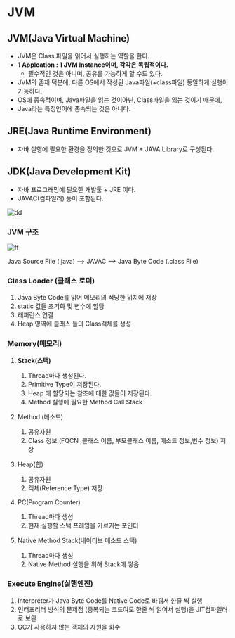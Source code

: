 # JVM

## JVM(Java Virtual Machine)
- JVM은 Class 파일을 읽어서 실행하는 역할을 한다.
- **1 Applcation : 1 JVM Instance이며, 각각은 독립적이다.**
  - 필수적인 것은 아니며, 공유를 가능하게 할 수도 있다.
- JVM의 존재 덕분에, 다른 OS에서 작성된 Java파일(+class파일) 동일하게 실행이 가능하다.
- OS에 종속적이며, Java파일을 읽는 것이아닌, Class파일을 읽는 것이기 때문에,
- Java라는 특정언어에 종속되는 것은 아니다.

## JRE(Java Runtime Environment)
- 자바 실행에 필요한 환경을 정의한 것으로 JVM + JAVA Library로 구성된다.

## JDK(Java Development Kit)
- 자바 프로그래밍에 필요한 개발툴 + JRE 이다.
- JAVAC(컴파일러) 등이 포함된다.

![dd](https://img1.daumcdn.net/thumb/R1280x0/?scode=mtistory2&fname=https%3A%2F%2Fblog.kakaocdn.net%2Fdn%2Fc00klf%2FbtqAjMzLyF2%2F6sU1VGp5vqAYIPLsXpakpK%2Fimg.png)

### JVM 구조

![ff](https://img1.daumcdn.net/thumb/R1280x0/?scode=mtistory2&fname=http%3A%2F%2Fcfile22.uf.tistory.com%2Fimage%2F9973563D5ACE0315215FF6)

Java Source File (.java) —> JAVAC —> Java Byte Code (.class File)

### Class Loader (클래스 로더)

1. Java Byte Code를 읽어 메모리의 적당한 위치에 저장
2. static 값들 초기화 및 변수에 할당
3. 래퍼런스 연결
4. Heap 영역에 클래스 들의 Class객체를 생성

### Memory(메모리)

1. **Stack(스택)**
    1. Thread마다 생성된다.
    2. Primitive Type이 저장된다.
    3. Heap 에 할당되는 참조에 대한 값들이 저장된다.
    4. Method 실행에 필요한 Method Call Stack

2. Method (메소드)
    1. 공유자원
    2. Class 정보 (FQCN ,클래스 이름, 부모클래스 이름, 메소드 정보,변수 정보) 저장

3. Heap(힙)
    1. 공유자원
    2. 객체(Reference Type) 저장

4. PC(Program Counter)

    1. Thread마다 생성
    2. 현재 실행할 스택 프레임을 가르키는 포인터

5. Native Method Stack(네이티브 메소드 스택)

    1. Thread마다 생성
    2. Native Method 실행을 위해 Stack에 쌓음

### Execute Engine(실행엔진)

1. Interpreter가 Java Byte Code를 Native Code로 바꿔서 한줄 씩 실행
2. 인터프리터 방식의 문제점 (중복되는 코드여도 한줄 씩 읽어서 실행)을 JIT컴파일러로 보완
3. GC가 사용하지 않는 객체의 자원을 회수